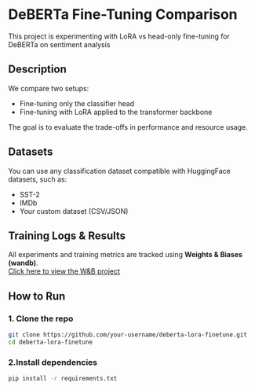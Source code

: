 # DeBERTa Fine-Tuning Comparison

This project is experimenting with LoRA vs head-only fine-tuning for DeBERTa on sentiment analysis

## Description

We compare two setups:
- Fine-tuning only the classifier head
- Fine-tuning with LoRA applied to the transformer backbone

The goal is to evaluate the trade-offs in performance and resource usage.

## Datasets

You can use any classification dataset compatible with HuggingFace datasets, such as:
- SST-2
- IMDb
- Your custom dataset (CSV/JSON)

## Training Logs & Results

All experiments and training metrics are tracked using **Weights & Biases (wandb)**.  
[Click here to view the W&B project](https://wandb.ai/khachblb06-polytechnic-of-a/deberta-comparison?nw=nwuserkhachblb06)

## How to Run

### 1. Clone the repo
```bash
git clone https://github.com/your-username/deberta-lora-finetune.git
cd deberta-lora-finetune
```
### 2.Install dependencies
```bash
pip install -r requirements.txt
